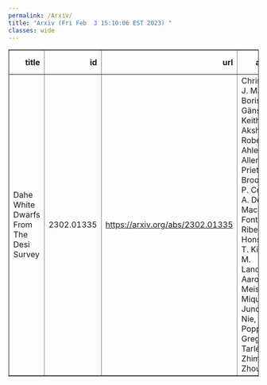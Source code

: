 ```yaml
---
permalink: /Arxiv/
title: "Arxiv (Fri Feb  3 15:10:06 EST 2023) "
classes: wide
---
```

<table border="1" class="dataframe">
  <thead>
    <tr style="text-align: right;">
      <th>title</th>
      <th>id</th>
      <th>url</th>
      <th>authors</th>
      <th>Local Authors</th>
    </tr>
  </thead>
  <tbody>
    <tr>
      <td>Dahe White Dwarfs From The Desi Survey</td>
      <td>2302.01335</td>
      <td><a href="https://arxiv.org/abs/2302.01335" target="_blank">https://arxiv.org/abs/2302.01335</a></td>
      <td>Christopher J. Manser, Boris T. Gänsicke, Keith Inight, Akshay Robert, S. Ahlen, C. Allende Prieto, D. Brooks, A. P. Cooper, A. De La Macorra, A. Font-Ribera, K. Honscheid, T. Kisner, M. Landriau, Aaron M. Meisner, R. Miquel, Jundan Nie, C. Poppett, Gregory Tarlé, Zhimin Zhou</td>
      <td>Klaus Honscheid</td>
    </tr>
  </tbody>
</table>
